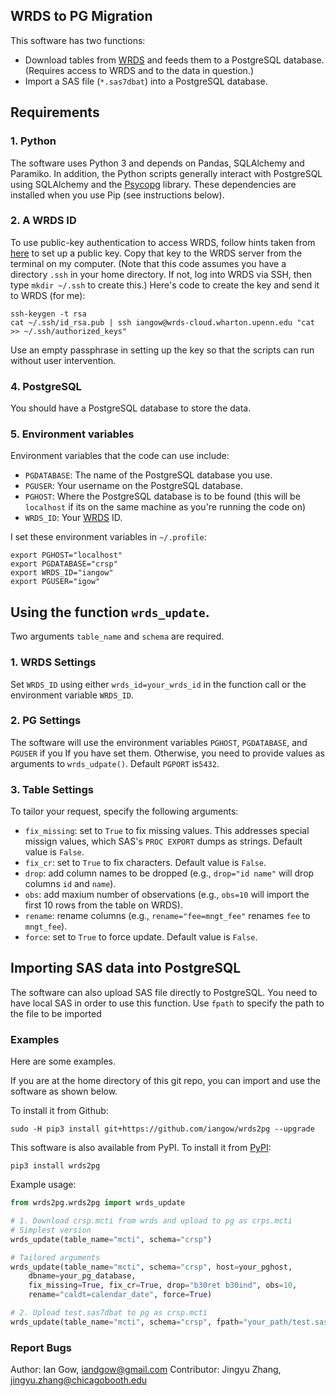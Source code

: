 ## WRDS to PG Migration
This software has two functions:
- Download tables from [WRDS](https://wrds-web.wharton.upenn.edu/wrds/) and feeds them to a PostgreSQL database. (Requires access to WRDS and to the data in question.)
- Import a SAS file (`*.sas7dbat`) into a PostgreSQL database.

## Requirements

### 1. Python
The software uses Python 3 and depends on Pandas, SQLAlchemy and Paramiko. In addition, the Python scripts generally interact with PostgreSQL using SQLAlchemy and the [Psycopg](http://initd.org/psycopg/) library. 
These dependencies are installed when you use Pip (see instructions below).

### 2. A WRDS ID
To use public-key authentication to access WRDS, follow hints taken from [here](https://debian-administration.org/article/152/Password-less_logins_with_OpenSSH) to set up a public key.
Copy that key to the WRDS server from the terminal on my computer. 
(Note that this code assumes you have a directory `.ssh` in your home directory. If not, log into WRDS via SSH, then type `mkdir ~/.ssh` to create this.) 
Here's code to create the key and send it to WRDS (for me):
```
ssh-keygen -t rsa
cat ~/.ssh/id_rsa.pub | ssh iangow@wrds-cloud.wharton.upenn.edu "cat >> ~/.ssh/authorized_keys"
```
Use an empty passphrase in setting up the key so that the scripts can run without user intervention.

### 4. PostgreSQL
You should have a PostgreSQL database to store the data.

### 5. Environment variables

Environment variables that the code can use include:

- `PGDATABASE`: The name of the PostgreSQL database you use.
- `PGUSER`: Your username on the PostgreSQL database.
- `PGHOST`: Where the PostgreSQL database is to be found (this will be `localhost` if its on the same machine as you're running the code on)
- `WRDS_ID`: Your [WRDS](https://wrds-web.wharton.upenn.edu/wrds/) ID.

I set these environment variables in `~/.profile`:

```
export PGHOST="localhost"
export PGDATABASE="crsp"
export WRDS_ID="iangow"
export PGUSER="igow"
```

## Using the function `wrds_update`.

Two arguments `table_name` and `schema` are required.

### 1. WRDS Settings
Set `WRDS_ID`  using either `wrds_id=your_wrds_id` in the function call or the environment variable `WRDS_ID`.

### 2. PG Settings
The software will use the environment variables `PGHOST`, `PGDATABASE`, and `PGUSER` if you If you have set them. Otherwise, you need to provide values as arguments to `wrds_udpate()`. Default `PGPORT` is`5432`.

### 3. Table Settings
To tailor your request, specify the following arguments:

- `fix_missing`: set to `True` to fix missing values. This addresses special missign values, which SAS's `PROC EXPORT` dumps as strings. Default value is `False`. 
- `fix_cr`: set to `True` to fix characters. Default value is `False`.
- `drop`: add column names to be dropped (e.g., `drop="id name"` will drop columns `id` and `name`).
- `obs`: add maxium number of observations (e.g., `obs=10` will import the first 10 rows from the table on WRDS).
- `rename`: rename columns (e.g., `rename="fee=mngt_fee"` renames `fee` to `mngt_fee`).
- `force`: set to `True` to force update. Default value is `False`.

## Importing SAS data into PostgreSQL
The software can also upload SAS file directly to PostgreSQL. 
You need to have local SAS in order to use this function.
Use `fpath` to specify the path to the file to be imported

### Examples
Here are some examples.

If you are at the home directory of this git repo, you can import and use the software as shown below.

To install it from Github:

```
sudo -H pip3 install git+https://github.com/iangow/wrds2pg --upgrade
```

This software is also available from PyPI. To install it from [PyPI](https://pypi.org/project/wrds2pg/):
```
pip3 install wrds2pg
```
Example usage:
```py
from wrds2pg.wrds2pg import wrds_update

# 1. Download crsp.mcti from wrds and upload to pg as crps.mcti
# Simplest version
wrds_update(table_name="mcti", schema="crsp")

# Tailored arguments 
wrds_update(table_name="mcti", schema="crsp", host=your_pghost, 
	dbname=your_pg_database, 
	fix_missing=True, fix_cr=True, drop="b30ret b30ind", obs=10, 
	rename="caldt=calendar_date", force=True)

# 2. Upload test.sas7dbat to pg as crsp.mcti
wrds_update(table_name="mcti", schema="crsp", fpath="your_path/test.sas7dbat")
```

### Report Bugs
Author: Ian Gow, <iandgow@gmail.com>
Contributor: Jingyu Zhang, <jingyu.zhang@chicagobooth.edu>
